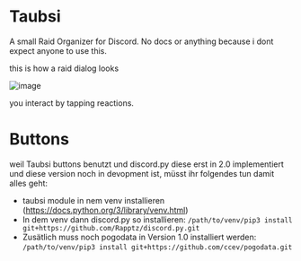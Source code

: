 # Taubsi
 A small Raid Organizer for Discord. No docs or anything because i dont expect anyone to use this.
 
 this is how a raid dialog looks
 
 ![image](https://user-images.githubusercontent.com/42342921/115625355-3df72f00-a2fc-11eb-9960-03338a747fa4.png)

you interact by tapping reactions.

# Buttons

weil Taubsi buttons benutzt und discord.py diese erst in 2.0 implementiert und diese version noch in devopment ist, müsst ihr folgendes tun damit alles geht:

- taubsi module in nem venv installieren (https://docs.python.org/3/library/venv.html)
- In dem venv dann discord.py so installieren: `/path/to/venv/pip3 install git+https://github.com/Rapptz/discord.py.git`
- Zusätlich muss noch pogodata in Version 1.0 installiert werden: `/path/to/venv/pip3 install git+https://github.com/ccev/pogodata.git`
